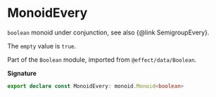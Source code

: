 # MonoidEvery

`boolean` monoid under conjunction, see also {@link SemigroupEvery}.

The `empty` value is `true`.

Part of the `Boolean` module, imported from `@effect/data/Boolean`.

**Signature**

```ts
export declare const MonoidEvery: monoid.Monoid<boolean>
```

